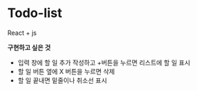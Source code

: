 # Todo-list

React + js

**구현하고 싶은 것**

* 입력 창에 할 일 추가 작성하고 +버튼을 누르면 리스트에 할 일 표시
* 할 일 버튼 옆에 X 버튼을 누르면 삭제
* 할 일 끝내면 밑줄이나 취소선 표시
